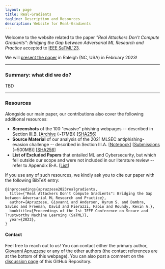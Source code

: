 ```yaml
---
layout: page
title: Real-Gradients
tagline: Description and Resources
description: Website for Real-Gradients
---
```



Welcome to the website related to the paper _"Real Attackers Don't Compute Gradients": Bridging the Gap between Adversarial ML Research and Practice_ accepted to [IEEE SaTML'23](https://satml.org/).

We will [present the paper](https://satml.org/) in Raleigh (NC, USA) in February 2023!


---

### Summary: what did we do?

TBD 



---

### Resources

Alongside our main paper, our contributions also cover the following additional resources:

* **Screenshots** of the 100 "evasive" phishing webpages -- described in Section III.B. [[Archive](https://real-gradients.github.io/resources/data/caseStudy2_screenshots.zip) (~17MB)] [[SHA256](https://github.com/real-gradients/resources/data/caseStudy2_screenshots-SHA256)]
* **Source Material** of our analysis of the 2021 MLSEC antiphishing-evasion challenge -- described in Section III.A. [[Notebook](https://github.com/real-gradients/real-gradients.github.io/blob/main/resources/code/generate_plots.ipynb)] [[Submissions](https://1drv.ms/u/s!AiRbxLvsK4bMojLBxyzDoY3zY0CJ?e=nAQYF1)  (~500MB)] [[SHA256](https://real-gradients.github.io/resources/data/caseStudy3_submissions-SHA256)]
* **List of Excluded Papers** that entailed ML and Cybersecurity, but which fell outside our scope and were not included in our literature review -- refer to Appendix B-A. [[List](https://real-gradients.github.io/resources/leftout_papers)]

If you use any of such resources, we kindly ask you to cite our paper with the following BibTeX entry:
```
@inproceedings{apruzzese2023realgradients,
  title={"Real Attackers Don't Compute Gradients": Bridging the Gap between Adversarial ML Research and Practice},
  author={Apruzzese, Giovanni and Anderson, Hyrum S. and Dambra, Savino and Freeman, David and Pierazzi, Fabio and Roundy, Kevin A.},
  booktitle={Proceedings of the 1st IEEE Conference on Secure and Trustworthy Machine Learning (SaTML)},
  year={2023},
} 
```

#### Contact
Feel free to reach out to us! You can contact either the primary author, [Giovanni Apruzzese](mailto:giovanni.apruzzese@uni.li) or any of the other authors (the contact references are at the bottom of this webpage). You can also post a comment on the [discussion page](https://github.com/real-gradients/real-gradients.github.io/discussions/) of this GitHub Repository.